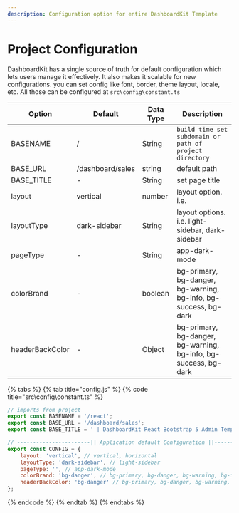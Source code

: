 ```yaml
---
description: Configuration option for entire DashboardKit Template
---
```


# Project Configuration

DashboardKit has a single source of truth for default configuration which lets users manage it effectively. It also makes it scalable for new configurations. you can set config like font, border, theme layout, locale, etc. All those can be configured at `src\config\constant.ts`

| **Option**      | **Default**      | **Data Type** | **Description**                                                 |
| --------------- | ---------------- | ------------- | --------------------------------------------------------------- |
| BASENAME        | /                | String        | `build time set subdomain or path of project directory`         |
| BASE\_URL       | /dashboard/sales | string        | default path                                                    |
| BASE\_TITLE     | -                | String        | set page title                                                  |
| layout          | vertical         | number        | layout option. i.e.                                             |
| layoutType      | dark-sidebar     | String        | layout options. i.e. light-sidebar, dark-sidebar                |
| pageType        | -                | String        | app-dark-mode                                                   |
| colorBrand      | -                | boolean       | bg-primary, bg-danger, bg-warning, bg-info, bg-success, bg-dark |
| headerBackColor | -                | Object        | bg-primary, bg-danger, bg-warning, bg-info, bg-success, bg-dark |

{% tabs %}
{% tab title="config.js" %}
{% code title="src\config\constant.ts" %}
```javascript
// imports from project
export const BASENAME = '/react';
export const BASE_URL = '/dashboard/sales';
export const BASE_TITLE = ' | DashboardKit React Bootstrap 5 Admin Template';

// -----------------------|| Application default Configuration ||-----------------------//
export const CONFIG = {
    layout: 'vertical', // vertical, horizontal
    layoutType: 'dark-sidebar', // light-sidebar
    pageType: '', // app-dark-mode
    colorBrand: 'bg-danger', // bg-primary, bg-danger, bg-warning, bg-info, bg-success, bg-dark
    headerBackColor: 'bg-danger' // bg-primary, bg-danger, bg-warning, bg-info, bg-success, bg-dark
};

```
{% endcode %}
{% endtab %}
{% endtabs %}
